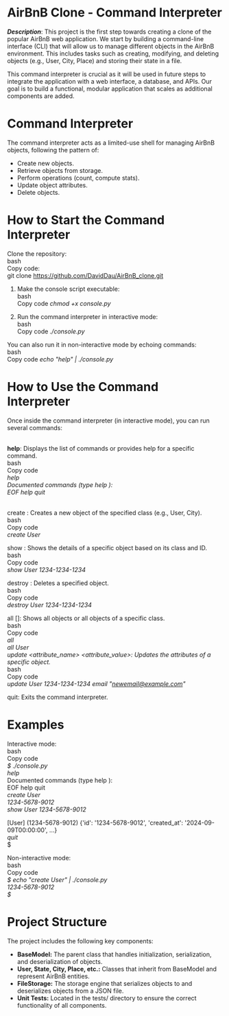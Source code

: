 # AirBnB Clone - Command Interpreter

***Description***:
This project is the first step towards creating a clone of the popular AirBnB web application. We start by building a command-line interface (CLI) that will allow us to manage different objects in the AirBnB environment. This includes tasks such as creating, modifying, and deleting objects (e.g., User, City, Place) and storing their state in a file.

This command interpreter is crucial as it will be used in future steps to integrate the application with a web interface, a database, and APIs. Our goal is to build a functional, modular application that scales as additional components are added.

# Command Interpreter

The command interpreter acts as a limited-use shell for managing AirBnB objects, following the pattern of:

- Create new objects.
- Retrieve objects from storage.
- Perform operations (count, compute stats).
- Update object attributes.
- Delete objects.

# How to Start the Command Interpreter

Clone the repository: <br>bash <br>Copy code: <br>git clone https://github.com/DavidDau/AirBnB_clone.git

1. Make the console script executable:<br>bash<br>Copy code _chmod +x console.py_

2. Run the command interpreter in interactive mode:<br>bash<br>Copy code _./console.py_

You can also run it in non-interactive mode by echoing commands:<br>bash<br>Copy code _echo "help" | ./console.py_

# How to Use the Command Interpreter

Once inside the command interpreter (in interactive mode), you can run several commands:

<br>**help**: Displays the list of commands or provides help for a specific command.
<br>
bash
<br>
Copy code
<br>
_help_
<br>
_Documented commands (type help ):_
<br>
_EOF help quit_

<br>create <class>: Creates a new object of the specified class (e.g., User, City).
<br>
bash
<br>
Copy code
<br>
_create User_

show <class> <id>: Shows the details of a specific object based on its class and ID.
<br>
bash
<br>
Copy code
<br>
_show User 1234-1234-1234_

destroy <class> <id>: Deletes a specified object.
<br>
bash
<br>
Copy code
<br>
_destroy User 1234-1234-1234_

all [<class>]: Shows all objects or all objects of a specific class.
<br>
bash
<br>
Copy code
<br>
_all_
<br>
_all User_
<br>
_update <class> <id> <attribute_name> <attribute_value>: Updates the attributes of a specific object._
<br>
bash
<br>
Copy code
<br>
_update User 1234-1234-1234 email "newemail@example.com"_

quit: Exits the command interpreter.

# Examples

Interactive mode:
<br>
bash
<br>
Copy code
<br>
_$ ./console.py_
<br>
_help_
<br>
Documented commands (type help <topic>):
<br>
EOF help quit
<br>
_create User_
<br>
_1234-5678-9012_
<br>
_show User 1234-5678-9012_

[User] (1234-5678-9012) {'id': '1234-5678-9012', 'created_at': '2024-09-09T00:00:00', ...}
<br>
_quit_
<br>
$

Non-interactive mode:
<br>
bash
<br>
Copy code
<br>
_$ echo "create User" | ./console.py_
<br>
_1234-5678-9012_
<br>
_$_

# Project Structure

The project includes the following key components:<br>

- **BaseModel:** The parent class that handles initialization, serialization, and deserialization of objects.
- **User, State, City, Place, etc.:** Classes that inherit from BaseModel and represent AirBnB entities.
- **FileStorage:** The storage engine that serializes objects to and deserializes objects from a JSON file.
- **Unit Tests:** Located in the tests/ directory to ensure the correct functionality of all components.
